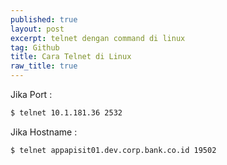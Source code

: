 ```yaml
---
published: true
layout: post
excerpt: telnet dengan command di linux
tag: Github
title: Cara Telnet di Linux
raw_title: true
---
```

Jika Port :
```sh
$ telnet 10.1.181.36 2532
```

Jika Hostname :
```sh
$ telnet appapisit01.dev.corp.bank.co.id 19502
```
